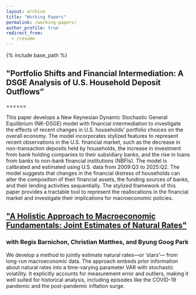 ```yaml
---
layout: archive
title: "Working Papers"
permalink: /working-papers/
author_profile: true
redirect_from:
  - /resume
---
```


{% include base_path %}

## "Portfolio Shifts and Financial Intermediation: A DSGE Analysis of U.S. Household Deposit Outflows”
======

This paper develops a New Keynesian Dynamic Stochastic General
Equilibrium (NK–DSGE) model with financial intermediation to investigate the effects of recent changes in U.S. households’ portfolio choices on the overall economy. The model incorporates stylized features to represent recent observations in the U.S. financial market, such as the decrease in non-transaction deposits held by households, the increase in investment from bank holding companies to their subsidiary banks, and the rise in loans from banks to non-bank financial institutions (NBFIs). The model is calibrated and estimated using U.S. data from 2009:Q3
to 2025:Q2. The model suggests that changes in the financial distress of households can alter the composition of their financial assets, the funding sources of banks, and their lending activities sequentially. The stylized framework of this paper provides a tractable tool to represent the reallocations in the financial market and investigate their implications for macroeconomic policies.



## **["A Holistic Approach to Macroeconomic Fundamentals: Joint Estimates of Natural Rates"](https://simseo520.github.io/files/Natural_Rate_of_Unemployment.pdf)** 
### with Regis Barnichon, Christian Matthes, and Byung Goog Park


We develop a method to jointly estimate natural rates—or ‘stars’—
from long-run macroeconomic data. The approach embeds prior information about natural rates into a time-varying parameter VAR
with stochastic volatility. It explicitly accounts for measurement error and outliers, making it well suited for historical analysis, including episodes like the COVID-19 pandemic and the post-pandemic inflation surge.